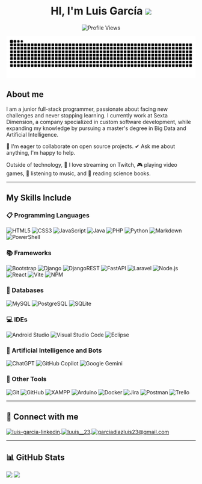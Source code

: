 <h1 align="center"> 
HI, I'm Luis García
<img src="https://media.giphy.com/media/hvRJCLFzcasrR4ia7z/giphy.gif" width="35"></h1>

<p align = "center">
	<img src = "https://komarev.com/ghpvc/?username=garcialuis23&style=plastic&color=blueviolet" alt = "Profile Views"/>
</p>

<p align = "center">
	<img src = "https://github.com/garcialuis23/garcialuis23/blob/output/github-contribution-grid-snake.svg" alt = "Snake Game"/>
</p>

## About me

I am a junior full-stack programmer, passionate about facing new challenges and never stopping learning. I currently work at Sexta Dimension, a company specialized in custom software development, while expanding my knowledge by pursuing a master's degree in Big Data and Artificial Intelligence.

👯 I'm eager to collaborate on open source projects.
✔ Ask me about anything, I'm happy to help.

Outside of technology, 💜 I love streaming on Twitch, 🎮 playing video games, 🎵 listening to music, and 📖 reading science books.

---

## My Skills Include

### 📋 Programming Languages

<p>
  <img alt="HTML5" src="https://img.shields.io/badge/HTML5-e34f26?style=for-the-badge&logo=html5&logoColor=white"/>
  <img alt="CSS3" src="https://img.shields.io/badge/CSS3-1572B6?style=for-the-badge&logo=css3&logoColor=white"/>
  <img alt="JavaScript" src="https://img.shields.io/badge/JavaScript-f7df1e?style=for-the-badge&logo=javascript&logoColor=black"/>
  <img alt="Java" src="https://img.shields.io/badge/java-%23ED8B00.svg?style=for-the-badge&logo=openjdk&logoColor=white"/>
  <img alt="PHP" src="https://img.shields.io/badge/PHP-777BB4?style=for-the-badge&logo=php&logoColor=white"/>
  <img alt="Python" src="https://img.shields.io/badge/python-3670A0?style=for-the-badge&logo=python&logoColor=ffdd54"/>
  <img alt="Markdown" src="https://img.shields.io/badge/markdown-%23000000.svg?style=for-the-badge&logo=markdown&logoColor=white"/>
  <img alt="PowerShell" src="https://img.shields.io/badge/PowerShell-%235391FE.svg?style=for-the-badge&logo=powershell&logoColor=white"/>
</p>


### 📚 Frameworks

<p>
  <img alt="Bootstrap" src="https://img.shields.io/badge/Bootstrap-7952B3?style=for-the-badge&logo=bootstrap&logoColor=white"/>
  <img alt="Django" src="https://img.shields.io/badge/django-%23092E20.svg?style=for-the-badge&logo=django&logoColor=white"/>
  <img alt="DjangoREST" src="https://img.shields.io/badge/DJANGO-REST-ff1709?style=for-the-badge&logo=django&logoColor=white&color=ff1709&labelColor=gray"/>
  <img alt="FastAPI" src="https://img.shields.io/badge/FastAPI-005571?style=for-the-badge&logo=fastapi"/>
  <img alt="Laravel" src="https://img.shields.io/badge/laravel-%23FF2D20.svg?style=for-the-badge&logo=laravel&logoColor=white"/>
  <img alt="Node.js" src="https://img.shields.io/badge/node.js-6DA55F?style=for-the-badge&logo=node.js&logoColor=white"/>
  <img alt="React" src="https://img.shields.io/badge/react-%2320232a.svg?style=for-the-badge&logo=react&logoColor=%2361DAFB"/>
  <img alt="Vite" src="https://img.shields.io/badge/vite-%23646CFF.svg?style=for-the-badge&logo=vite&logoColor=white"/>
  <img alt="NPM" src="https://img.shields.io/badge/NPM-%23CB3837.svg?style=for-the-badge&logo=npm&logoColor=white"/>
</p>


### 💾 Databases

<p>
  <img alt="MySQL" src="https://img.shields.io/badge/MySQL-4479A1?style=for-the-badge&logo=mysql&logoColor=white"/>
  <img alt="PostgreSQL" src="https://img.shields.io/badge/PostgreSQL-316192?style=for-the-badge&logo=postgresql&logoColor=white"/>
  <img alt="SQLite" src="https://img.shields.io/badge/SQLite-07405e?style=for-the-badge&logo=sqlite&logoColor=white"/>
</p>

### 💻 IDEs

<p>
  <img alt="Android Studio" src="https://img.shields.io/badge/Android%20Studio-3DDC84?style=for-the-badge&logo=android-studio&logoColor=white"/>
  <img alt="Visual Studio Code" src="https://img.shields.io/badge/Visual%20Studio%20Code-0078d7.svg?style=for-the-badge&logo=visual-studio-code&logoColor=white"/>
  <img alt="Eclipse" src="https://img.shields.io/badge/Eclipse-FE7A16.svg?style=for-the-badge&logo=Eclipse&logoColor=white"/>
</p>

### 🤖 Artificial Intelligence and Bots

<p>
  <img alt="ChatGPT" src="https://img.shields.io/badge/chatGPT-74aa9c?style=for-the-badge&logo=openai&logoColor=white"/>
  <img alt="GitHub Copilot" src="https://img.shields.io/badge/GitHub_Copilot-8957E5?style=for-the-badge&logo=github-copilot&logoColor=white"/>
  <img alt="Google Gemini" src="https://img.shields.io/badge/google%20gemini-8E75B2?style=for-the-badge&logo=google%20gemini&logoColor=white"/>
</p>

### 🥅 Other Tools
<p>
  <img alt="Git" src="https://img.shields.io/badge/Git-F05032?style=for-the-badge&logo=git&logoColor=white"/>
  <img alt="GitHub" src="https://img.shields.io/badge/github-%23121011.svg?style=for-the-badge&logo=github&logoColor=white"/>
  <img alt="XAMPP" src="https://img.shields.io/badge/XAMPP-FB7A24?style=for-the-badge&logo=xampp&logoColor=white"/>
  <img alt="Arduino" src="https://img.shields.io/badge/Arduino-00979D?style=for-the-badge&logo=Arduino&logoColor=white"/>
  <img alt="Docker" src="https://img.shields.io/badge/Docker-0db7ed?style=for-the-badge&logo=docker&logoColor=white"/>
  <img alt="Jira" src="https://img.shields.io/badge/Jira-0A0FFF?style=for-the-badge&logo=jira&logoColor=white"/>
  <img alt="Postman" src="https://img.shields.io/badge/Postman-FF6C37?style=for-the-badge&logo=postman&logoColor=white"/>
  <img alt="Trello" src="https://img.shields.io/badge/Trello-026AA7?style=for-the-badge&logo=trello&logoColor=white"/>
</p>


---

## 💬 Connect with me

<a href="https://www.linkedin.com/in/luis-garc%C3%ADa-d%C3%ADaz-b67175313/" target="blank">
  <img align="center" src="https://img.shields.io/badge/LinkedIn-0077B5?style=for-the-badge&logo=linkedin&logoColor=white" alt="luis-garcia-linkedin" />
</a>
<a href="https://instagram.com/luuis__23" target="blank">
  <img align="center" src="https://img.shields.io/badge/Instagram-E4405F?style=for-the-badge&logo=instagram&logoColor=white" alt="luuis__23" />
</a>
<a href="mailto:garciadiazluis23@gmail.com" target="blank">
  <img align="center" src="https://img.shields.io/badge/Gmail-D14836?style=for-the-badge&logo=gmail&logoColor=white" alt="garciadiazluis23@gmail.com" />
</a>

---

## 📊 GitHub Stats

<p>
  <img src="https://github-readme-stats.vercel.app/api?username=garcialuis23&show_icons=true&theme=tokyonight&hide_border=true&locale=en" />
  <img src="https://github-readme-streak-stats.herokuapp.com/?user=garcialuis23&theme=material-palenight"/>
</p>
